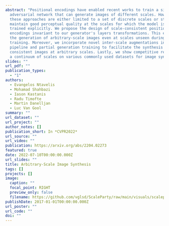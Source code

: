 ```yaml
---
abstract: "Positional encodings have enabled recent works to train a single
  adversarial network that can generate images of different scales. However,
  these approaches are either limited to a set of discrete scales or struggle to
  maintain good perceptual quality at the scales for which the model is not
  trained explicitly. We propose the design of scale-consistent positional
  encodings invariant to our generator's layers transformations. This enables
  the generation of arbitrary-scale images even at scales unseen during
  training. Moreover, we incorporate novel inter-scale augmentations into our
  pipeline and partial generation training to facilitate the synthesis of
  consistent images at arbitrary scales. Lastly, we show competitive results for
  a continuum of scales on various commonly used datasets for image synthesis. "
slides: ""
url_pdf: ""
publication_types:
  - "1"
authors:
  - Evangelos Ntavelis
  - Mohamad Shahbazi
  - Iason Kastanis
  - Radu Timofte
  - Martin Danelljan
  - Luc Van Gool
summary: ""
url_dataset: ""
url_project: ""
author_notes: []
publication_short: In *CVPR2022*
url_source: ""
url_video: ""
publication: https://arxiv.org/abs/2204.02273
featured: true
date: 2022-07-10T00:00:00.000Z
url_slides: ""
title: Arbitrary-Scale Image Synthesis
tags: []
projects: []
image:
  caption: ""
  focal_point: RIGHT
  preview_only: false
  filename: https://github.com/vglsd/ScaleParty/raw/main/visuals/scaleparty.gif
publishDate: 2017-01-01T00:00:00.000Z
url_poster: ""
url_code: ""
doi: ""
---
```


